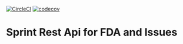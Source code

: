[![CircleCI](https://circleci.com/gh/MarcinPrzyborowski/Spring-Boilerplate.svg?style=shield)](https://circleci.com/gh/MarcinPrzyborowski/FdaAndIssues)
[![codecov](https://codecov.io/gh/MarcinPrzyborowski/Spring-Boilerplate/branch/master/graph/badge.svg)](https://codecov.io/gh/MarcinPrzyborowski/FdaAndIssues)

# Sprint Rest Api for FDA and Issues